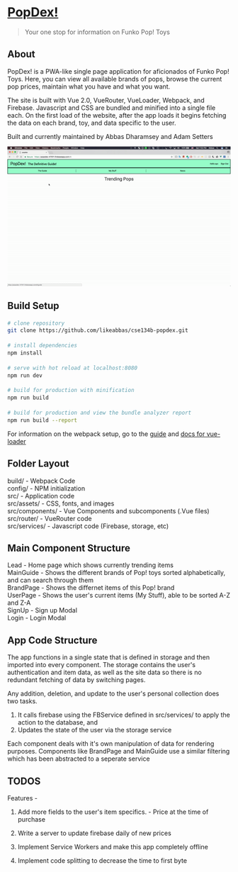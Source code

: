 # [PopDex!](https://popsdex-475f1.firebaseapp.com) 

> Your one stop for information on Funko Pop! Toys

## About


PopDex! is a PWA-like single page application for aficionados of Funko Pop! Toys. Here, you can view all available brands of pops, 
browse the current pop prices, maintain what you have and what you want. 

The site is built with Vue 2.0, VueRouter, VueLoader, Webpack, and Firebase. Javascript and CSS are bundled and minified into 
a single file each. On the first load of the website, after the app loads it begins fetching the data on each brand, toy, and 
data specific to the user. 

Built and currently maintained by Abbas Dharamsey and Adam Setters

![alt tag](PopDex-Offline.gif)

## Build Setup

``` bash
# clone repository
git clone https://github.com/likeabbas/cse134b-popdex.git

# install dependencies
npm install

# serve with hot reload at localhost:8080
npm run dev

# build for production with minification
npm run build

# build for production and view the bundle analyzer report
npm run build --report
```
For information on the webpack setup, go to the [guide](http://vuejs-templates.github.io/webpack/) and [docs for vue-loader](http://vuejs.github.io/vue-loader)

## Folder Layout

build/          - Webpack Code  
config/         - NPM initialization   
src/            - Application code  
src/assets/     - CSS, fonts, and images  
src/components/ - Vue Components and subcomponents (.Vue files)  
src/router/     - VueRouter code  
src/services/   - Javascript code (Firebase, storage, etc) 

## Main Component Structure 

Lead        - Home page which shows currently trending items  
MainGuide   - Shows the different brands of Pop! toys sorted alphabetically, and can search through them  
BrandPage   - Shows the differnet items of this Pop! brand  
UserPage    - Shows the user's current items (My Stuff), able to be sorted A-Z and Z-A  
SignUp      - Sign up Modal  
Login       - Login Modal   

## App Code Structure

The app functions in a single state that is defined in storage and then imported into every component. The storage contains the 
user's authentication and item data, as well as the site data so there is no redundant fetching of data by switching pages.

Any addition, deletion, and update to the user's personal collection does two tasks. 
1) It calls firebase using the FBService defined in src/services/ to apply the action to the database, and 
2) Updates the state of the user via the storage service 

Each component deals with it's own manipulation of data for rendering purposes. Components like BrandPage and MainGuide use a similar filtering 
which has been abstracted to a seperate service


## TODOS
Features - 

  1) Add more fields to the user's item specifics. 
    - Price at the time of purchase

  2) Write a server to update firebase daily of new prices 

  3) Implement Service Workers and make this app completely offline 

  4) Implement code splitting to decrease the time to first byte 


